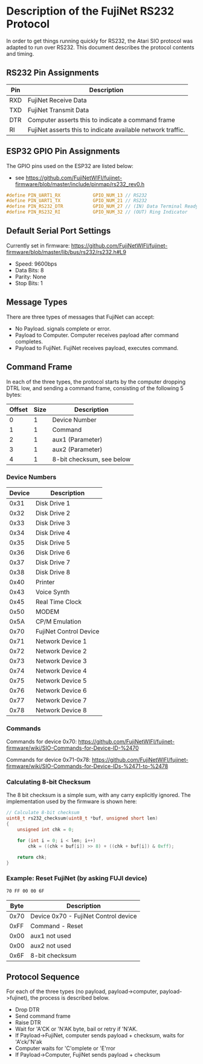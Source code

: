 # Description of the FujiNet RS232 Protocol

In order to get things running quickly for RS232, the Atari SIO protocol was adapted to run over RS232. This document describes the protocol contents and timing.

## RS232 Pin Assignments

| Pin | Description                                                 |
|-----|-------------------------------------------------------------|
| RXD | FujiNet Receive Data                                        |
| TXD | FujiNet Transmit Data                                       |
| DTR | Computer asserts this to indicate a command frame           |
| RI  | FujiNet asserts this to indicate available network traffic. |

## ESP32 GPIO Pin Assignments

The GPIO pins used on the ESP32 are listed below:

* see https://github.com/FujiNetWIFI/fujinet-firmware/blob/master/include/pinmap/rs232_rev0.h

``` C
#define PIN_UART1_RX            GPIO_NUM_13 // RS232
#define PIN_UART1_TX            GPIO_NUM_21 // RS232
#define PIN_RS232_DTR           GPIO_NUM_27 // (IN) Data Terminal Ready
#define PIN_RS232_RI            GPIO_NUM_32 // (OUT) Ring Indicator
```

## Default Serial Port Settings

Currently set in firmware: https://github.com/FujiNetWIFI/fujinet-firmware/blob/master/lib/bus/rs232/rs232.h#L9

* Speed: 9600bps
* Data Bits: 8
* Parity: None
* Stop Bits: 1

## Message Types

There are three types of messages that FujiNet can accept:

* No Payload. signals complete or error.
* Payload to Computer. Computer receives payload after command completes.
* Payload to FujiNet. FujiNet receives payload, executes command.

## Command Frame

In each of the three types, the protocol starts by the computer dropping DTRL low, and sending a command frame, consisting of the following 5 bytes:

| Offset | Size | Description               |
|--------|------|---------------------------|
| 0      | 1    | Device Number             |
| 1      | 1    | Command                   |
| 2      | 1    | aux1 (Parameter)          |
| 3      | 1    | aux2 (Parameter)          |
| 4      | 1    | 8-bit checksum, see below |

### Device Numbers

| Device | Description            |
|--------|------------------------|
| 0x31   | Disk Drive 1           |
| 0x32   | Disk Drive 2           |
| 0x33   | Disk Drive 3           |
| 0x34   | Disk Drive 4           |
| 0x35   | Disk Drive 5           |
| 0x36   | Disk Drive 6           |
| 0x37   | Disk Drive 7           |
| 0x38   | Disk Drive 8           |
| 0x40   | Printer                |
| 0x43   | Voice Synth            |
| 0x45   | Real Time Clock        |
| 0x50   | MODEM                  |
| 0x5A   | CP/M Emulation         |
| 0x70   | FujiNet Control Device |
| 0x71   | Network Device 1       |
| 0x72   | Network Device 2       |
| 0x73   | Network Device 3       |
| 0x74   | Network Device 4       |
| 0x75   | Network Device 5       |
| 0x76   | Network Device 6       |
| 0x77   | Network Device 7       |
| 0x78   | Network Device 8       |

### Commands

Commands for device 0x70: 
https://github.com/FujiNetWIFI/fujinet-firmware/wiki/SIO-Commands-for-Device-ID-%2470

Commands for device 0x71-0x78:
https://github.com/FujiNetWIFI/fujinet-firmware/wiki/SIO-Commands-for-Device-IDs-%2471-to-%2478

### Calculating 8-bit Checksum

The 8 bit checksum is a simple sum, with any carry explicitly ignored. The implementation used by the firmware is shown here:

``` c++
// Calculate 8-bit checksum
uint8_t rs232_checksum(uint8_t *buf, unsigned short len)
{
    unsigned int chk = 0;

    for (int i = 0; i < len; i++)
        chk = ((chk + buf[i]) >> 8) + ((chk + buf[i]) & 0xff);

    return chk;
}
```

### Example: Reset FujiNet (by asking FUJI device)

``` txt
70 FF 00 00 6F
```

| Byte | Description                          |
|------|--------------------------------------|
| 0x70 | Device 0x70 - FujiNet Control device |
| 0xFF | Command - Reset                      |
| 0x00 | aux1 not used                        |
| 0x00 | aux2 not used                        |
| 0x6F | 8-bit checksum                       |

## Protocol Sequence

For each of the three types (no payload, payload->computer, payload->fujinet), the process is described below.

* Drop DTR
* Send command frame
* Raise DTR
* Wait for 'A'CK or 'N'AK byte, bail or retry if 'N'AK.
* If Payload->FujiNet, computer sends payload + checksum, waits for 'A'ck/'N'ak
* Computer waits for 'C'omplete or 'E'rror
* If Payload->Computer, FujiNet sends payload + checksum

